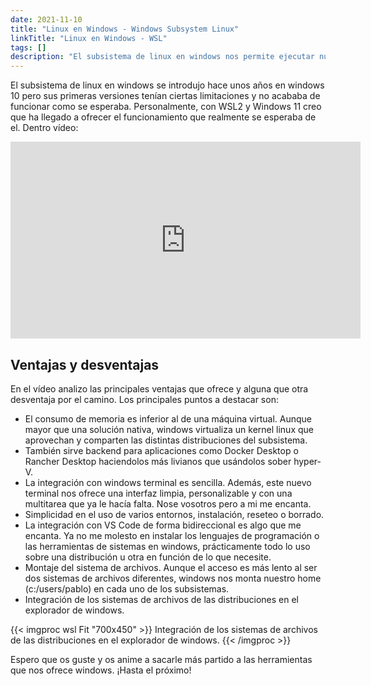 ```yaml
---
date: 2021-11-10
title: "Linux en Windows - Windows Subsystem Linux"
linkTitle: "Linux en Windows - WSL"
tags: []
description: "El subsistema de linux en windows nos permite ejecutar nuestras herramientas de desarrollo o sistemas favoritas sin complicaciones"
---
```


 El subsistema de linux en windows se introdujo hace unos años en windows 10 pero sus primeras versiones tenían ciertas limitaciones y no acababa de funcionar como se esperaba. Personalmente, con WSL2 y Windows 11 creo que ha llegado a ofrecer el funcionamiento que realmente se esperaba de el. Dentro vídeo:

 <iframe width="560" height="315" src="https://www.youtube.com/embed/p04dRcQh2VM" title="YouTube video player" frameborder="0" allow="accelerometer; autoplay; clipboard-write; encrypted-media; gyroscope; picture-in-picture" allowfullscreen></iframe>

 
 ## Ventajas y desventajas
En el vídeo analizo las principales ventajas que ofrece y alguna que otra desventaja por el camino. Los principales puntos a destacar son:

* El consumo de memoria es inferior al de una máquina virtual. Aunque mayor que una solución nativa, windows virtualiza un kernel linux que aprovechan y comparten las distintas distribuciones del subsistema.
* También sirve backend para aplicaciones como Docker Desktop o Rancher Desktop haciendolos más livianos que usándolos sober hyper-V.
* La integración con windows terminal es sencilla. Además, este nuevo terminal nos ofrece una interfaz limpia, personalizable y con una multitarea que ya le hacía falta. Nose vosotros pero a mi me encanta.
* Simplicidad en el uso de varios entornos, instalación, reseteo o borrado.
* La integración con VS Code de forma bidireccional es algo que me encanta. Ya no me molesto en instalar los lenguajes de programación o las herramientas de sistemas en windows, prácticamente todo lo uso sobre una distribución u otra en función de lo que necesite.
* Montaje del sistema de archivos. Aunque el acceso es más lento al ser dos sistemas de archivos diferentes, windows nos monta nuestro home (c:/users/pablo) en cada uno de los subsistemas. 
* Integración de los sistemas de archivos de las distribuciones en el explorador de windows.

{{< imgproc wsl Fit "700x450" >}}
Integración de los sistemas de archivos de las distribuciones en el explorador de windows.
{{< /imgproc >}}

Espero que os guste y os anime a sacarle más partido a las herramientas que nos ofrece windows. ¡Hasta el próximo!
